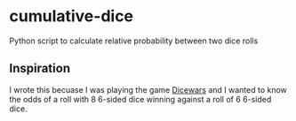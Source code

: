 cumulative-dice
===============

Python script to calculate relative probability between two dice rolls

## Inspiration

I wrote this becuase I was playing the game [Dicewars](www.gamedesign.jp/flash/dice/dice.html)‎ and I wanted to know the odds of a roll with 8 6-sided dice winning against a roll of 6 6-sided dice.
